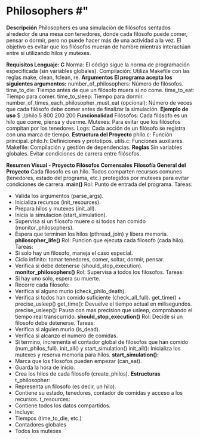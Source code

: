 # Philosophers #"

**Descripción**
Philosophers es una simulación de filósofos sentados alrededor de una mesa con tenedores, 
donde cada filósofo puede comer, pensar o dormir, pero no puede hacer más de una actividad a la vez.
El objetivo es evitar que los filósofos mueran de hambre mientras interactúan entre sí utilizando hilos y mutexes.

**Requisitos
Lenguaje: C**
Norma: El código sigue la norma de programación especificada (sin variables globales).
Compilación: Utiliza Makefile con las reglas make, clean, fclean, re.
**Argumentos
El programa acepta los siguientes argumentos:**
number_of_philosophers: Número de filósofos.
time_to_die: Tiempo antes de que un filósofo muera si no come.
time_to_eat: Tiempo para comer.
time_to_sleep: Tiempo para dormir.
number_of_times_each_philosopher_must_eat (opcional): Número de veces que cada filósofo debe comer antes de finalizar la simulación.
**Ejemplo de uso**
$ ./philo 5 800 200 200
**Funcionalidad**
Filósofos: Cada filósofo es un hilo que come, piensa y duerme.
Mutexes: Para evitar que los filósofos compitan por los tenedores.
Logs: Cada acción de un filósofo se registra con una marca de tiempo.
**Estructura del Proyecto**
philo.c: Función principal.
philo.h: Definiciones y prototipos.
utils.c: Funciones auxiliares.
Makefile: Compilación y gestión de dependencias.
**Reglas**
Sin variables globales.
Evitar condiciones de carrera entre filósofos.

**Resumen Visual - Proyecto Filósofos Comensales**
**Filosofía General del Proyecto**
Cada filosofo es un hilo. Todos comparten recursos comunes (tenedores, estado del programa, etc.)
protegidos por mutexes para evitar condiciones de carrera.
**main()**
Rol: Punto de entrada del programa.
Tareas:
- Valida los argumentos (parse_args).
- Inicializa recursos (init_resources).
- Prepara hilos y mutexes (init_all).
- Inicia la simulacion (start_simulation).
- Supervisa si un filosofo muere o si todos han comido (monitor_philosophers).
- Espera que terminen los hilos (pthread_join) y libera memoria.
**philosopher_life()**
Rol: Funcion que ejecuta cada filosofo (cada hilo).
Tareas:
- Si solo hay un filosofo, maneja el caso especial.
- Ciclo infinito: tomar tenedores, comer, soltar, dormir, pensar.
- Verifica si debe detenerse (should_stop_execution).
**monitor_philosophers()**
Rol: Supervisa a todos los filosofos.
Tareas:
- Si hay uno solo, espera su muerte.
- Recorre cada filosofo:
 - Verifica si alguno murio (check_philo_death).
 - Verifica si todos han comido suficiente (check_all_full).
get_time() + precise_usleep()
get_time(): Devuelve el tiempo actual en milisegundos.
precise_usleep(): Pausa con mas precision que usleep, comprobando el tiempo real transcurrido.
**should_stop_execution()**
Rol: Decide si un filosofo debe detenerse.
Tareas:
- Verifica si alguien murio (is_dead).
- Verifica si alcanzo el numero de comidas.
- Si termino, incrementa el contador global de filosofos que han comido (num_philos_full).
init_all() y start_simulation()
init_all(): Inicializa los mutexes y reserva memoria para hilos.
**start_simulation():**
- Marca que los filosofos pueden empezar (can_eat).
- Guarda la hora de inicio.
- Crea los hilos de cada filosofo (create_philos).
**Estructuras**
t_philosopher:
- Representa un filosofo (es decir, un hilo).
- Contiene su estado, tenedores, contador de comidas y acceso a los recursos.
t_resources:
- Contiene todos los datos compartidos.
- Incluye:
 - Tiempos (time_to_die, etc.)
 - Contadores globales
 - Todos los mutexes

